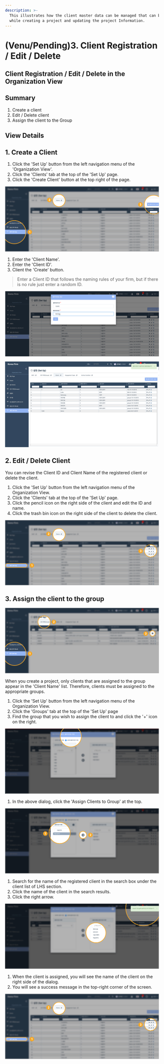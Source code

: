 ```yaml
---
description: >-
  This illustrates how the client master data can be managed that can be used
  while creating a project and updating the project Information.
---
```


# \(Venu/Pending\)3. Client Registration / Edit / Delete

## Client Registration / Edit / Delete in the Organization View

## Summary  

1. Create a client
2. Edit / Delete client
3. Assign the client to the Group

## View Details

## 1. Create a Client

1. Click the 'Set Up' button from the left navigation menu of the 'Organization View'.
2. Click the 'Clients' tab at the top of the 'Set Up' page.
3. Click the 'Create Client' button at the top right of the page.

![](../../../.gitbook/assets/add_client_1.jpg)

1. Enter the 'Client Name'.
2. Enter the 'Client ID'.
3. Client the 'Create' button.

> Enter a Client ID that follows the naming rules of your firm, but if there is no rule just enter a random ID.

![](../../../.gitbook/assets/add_client_2.jpg)

![You will see a success message in the upper right corner of the screen.](../../../.gitbook/assets/a_3_3.jpg)

## 2. Edit / Delete Client 

You can revise the Client ID and Client Name of the registered client or delete the client. 

1. Click the 'Set Up' button from the left navigation menu of the Organization View.
2. Click the 'Clients' tab at the top of the 'Set Up' page.
3. Click the pencil icon on the right side of the client and edit the ID and name.
4. Click the trash bin icon on the right side of the client to delete the client.

![](../../../.gitbook/assets/add_client_9.jpg)

## 3. Assign the client to the group

![Organization View &amp;gt; &apos;Set up&apos; &amp;gt; &apos;Groups&apos; tab ](../../../.gitbook/assets/add_client_3.jpg)

When you create a project, only clients that are assigned to the group appear in the 'Client Name' list. Therefore, clients must be assigned to the appropriate groups.

1. Click the 'Set Up' button from the left navigation menu of the Organization View.
2. Click the 'Groups' tab at the top of the 'Set Up' page
3. Find the group that you wish to assign the client to and click the '+' icon on the right.

![Assign Users / Clients window shows up. ](../../../.gitbook/assets/add_client_4.jpg)

1. In the above dialog, click the 'Assign Clients to Group' at the top.

![Search for the name of the client you registered in the search box and assign it to the group.t](../../../.gitbook/assets/add_client_7.jpg)

1. Search for the name of the registered client in the search box under the client list of LHS section.
2. Click the name of the client in the search results.
3. Click the right arrow.

![You can see that the client is assigned to the group. ](../../../.gitbook/assets/add_client_8.jpg)

1. When the client is assigned, you will see the name of the client on the right side of the dialog.
2. You will see a success message in the top-right corner of the screen.



![](../../../.gitbook/assets/add_client_9.jpg)



